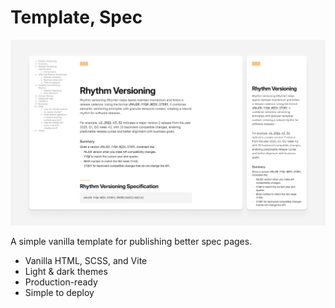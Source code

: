 # Template, Spec

![Preview](public/preview-spec.png)

A simple vanilla template for publishing better spec pages. 

- Vanilla HTML, SCSS, and Vite
- Light & dark themes
- Production-ready
- Simple to deploy
